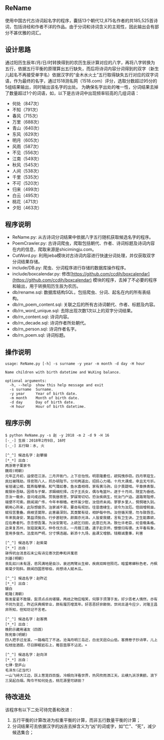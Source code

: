 ## ReName
使用中国古代古诗词起名字的程序，囊括13个朝代12,875名作者的共185,525首诗词，包括诗经和作者不详的作品。由于分词和诗词含义的主观性，因此输出会有部分不甚优雅的词汇。

## 设计思路
通过阳历生辰年/月/日/时转换得到的农历生辰计算对应的八字，再将八字转换为五行，依据五行平衡的原理算出五行缺失，而后将诗词内容分词得到的双字（新生
儿起名不再接受单字名）依据汉字的“金木水火土”五行取得缺失五行对应的双字词语，作为最终的名字，通过1518测名网（1518.com）评分，选取分数超过95分的5组结果输出，同时输出该名字的出处。
为确保名字出处的唯一性，分词结果去掉了数量超过1个的词语，如，以下是古诗词中出现频率较高的几组词语：
* 何处（847次）
* 不知（791次）
* 春风（715次）
* 万里（688次）
* 青山（640次）
* 东风（629次）
* 明月（605次）
* 风雨（587次）
* 不见（556次）
* 江南（549次）
* 秋风（545次）
* 人间（538次）
* 千里（535次）
* 不可（520次）
* 归来（499次）
* 白云（495次）
* 桃花（471次）
* 夕阳（463次）

## 程序说明
* ReName.py: 从古诗词分词结果中依据八字五行随机获取候选名字的程序。
* PoemCrawler.py: 古诗词爬虫，爬取包括朝代、作者、诗词标题及诗词内容在内的信息，爬取来源是shicimingju.com。
* CutWord.py: 利用jieba模块对古诗词内容进行快速分词处理，并仅获取双字分词结果存储。
* include/DB.py: 爬虫、分词程序进行存储的数据库操作程序。
* include/boxcalendar.py: 修改[https://github.com/ccdjh/boxcalendar](https://github.com/ccdjh/boxcalendar) 模块的程序，去掉了不必要的程序和输出，用于转换阳历生辰为农历。
* db/rename.sql: 数据库结构SQL，包括爬虫、分词、起名在内的所有表结构。
* db/rn_poem_content.sql: 关联之后的所有古诗词朝代、作者、标题及内容。
* db/rn_word_unique.sql: 去除出现次数1次以上的双字分词结果。
* db/rn_content.sql: 诗词内容。
* db/rn_decade.sql: 诗词作者所处朝代。
* db/rn_person.sql: 诗词作者名字。
* db/rn_poem.sql: 诗词标题。

## 操作说明
```
usage: ReName.py [-h] -s surname -y year -m month -d day -H hour

Name children with birth datetime and WuXing balance.

optional arguments:
  -h, --help  show this help message and exit
  -s surname  Surname.
  -y year     Year of birth date.
  -m month    Month of birth date.
  -d day      Day of birth date.
  -H hour     Hour of birth datetime.
```

## 程序示例
```
$ python ReName.py -s 赵 -y 2018 -m 2 -d 9 -H 16
[-_-] 生辰：2018年2月9日, 16时
[-_-] 五行缺：水, 火

[^_^] 候选名字：赵攀接
[*_*] 出自：
两浙寄子栗家书
魏观(明朝)
元年正月初，运使莅江浙。二月开衙门，上下总怡悦。明恩隆委任，疏钝愧忝窃。四月草寇生，民灶被残劫。场官殒八人，煎办顿阻节。分司两道出，招抚心力竭。十月大课成，幸且无亏折。省垣诸公相，筵燕每攀接。和气蔼如春，鱼水喜相得。家有黄马驹，日夕畏踶啮。平章换青鬃，裁银补吾缺。因得与子槃，求姻细抡择。戊子王氏女，偶与龟筮叶。遂于十月间，随宜为昏结。念汝一载余，音问成远隔。劳我昼夜思，梦寐常切切。恐汝疾病生，忧汝门户迫。道路常阻修，端便不可索。颇闻湖广传，今年丰稼穑。老怀虽少慰，汝信终未阅。寥寥乡里人，惘惘嗟久别。朝用心所亲，此际想疲苶。治家诚不易，要自有规划。往昔唐棣生，说令为汝厄。倍田增税亩，赋役苦重叠。病根坚莫除，此害最深刻。其类繁有徒，相妒每中热。汝但循天理，勿与致唇舌。年来我身安，第益须鬓白。行步甚轻快，颜面亦光泽。人皆爱我健，言有卫生诀。卫生能寡欲，应在寿者列。念念想吾蒲，为汝安第宅。上疏乞归田，此意已先决。致仕许老臣，纶音载条格。迩来复苏州，张寇就夷灭。仲冬伐方氏，一月报三捷。遣子赴京师，懔懔归有德。太平看有象，登用多俊杰。法度尚严明，分寸惧违越。新添十九场，盐课又增额。钱粮诚重事，利害

[^_^] 候选名字：赵紫菊
[*_*] 出自：
驿传杭台消息石末公有诗见寄次韵奉和并寓悲
刘基(明朝)
丧乱如川未有涯，悲风满地是虫沙。衰迟两臂从生柳，疾病双眸但陨花。暗蛩寒蝉秋色老，丹枫紫菊夕阳斜。颇闻四国思郇伯，尚想诗人赋木瓜。

[^_^] 候选名字：赵昨近
[*_*] 出自：
镊白
乾隆(清朝)
鬃发星星不胜镊，髭须点点尚堪镊，两歧之物应暗笑，何厚于须薄于发。好少恶老人情然，亦有不同为变迁，昨近庆典赐举业，颇有履历增其年。好恶恶好非颠倒，世间古道今应少，对隆王昌非所知，但知坊记不言老。

[^_^] 候选名字：赵客携
[*_*] 出自：
晚酌示藏用诸友（四首）
陈宪章(明朝)
四人把手过龙溪，一路梅花了不迷。沧海月明三岛近，白龙天迥众山低。客携卷子抄诗草，儿上松枝挂酒提。尽日醉眠岩石上，莓苔茵厚不沾泥。¤

[^_^] 候选名字：赵向洋
[*_*] 出自：
七律·登庐山
毛泽东(近当代)
一山飞峙大江边，跃上葱茏四百旋。冷眼向洋看世界，热风吹雨洒江天。云横九派浮黄鹤，浪下三吴起白烟。陶令不知何处去，桃花源里可耕田？
```

## 待改进处
该程序有以下二处可待完善和改进：
1. 五行平衡的计算改进为权重平衡的计算，而非五行数量平衡的计算；
2. 分词结果可去依据汉字的凶吉去掉含义为“凶”的词或字，如“亡”、“死”，减少候选集合；
